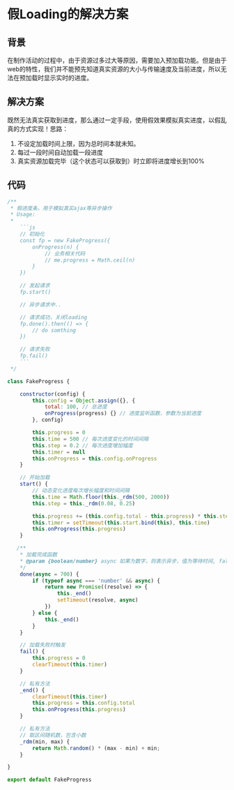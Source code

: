 # 假Loading的解决方案

## 背景

在制作活动的过程中，由于资源过多过大等原因，需要加入预加载功能。但是由于web的特性，我们并不能预先知道真实资源的大小与传输速度及当前进度，所以无法在预加载时显示实时的进度。

## 解决方案

既然无法真实获取到进度，那么通过一定手段，使用假效果模拟真实进度，以假乱真的方式实现！思路：

1. 不设定加载时间上限，因为总时间本就未知。
2. 每过一段时间自动加载一段进度
3. 真实资源加载完毕（这个状态可以获取到）时立即将进度增长到100%

## 代码

```js
/**
 * 假进度条，用于模拟真实ajax等异步操作
 * Usage:
 * 
    ```js
    // 初始化
    const fp = new FakeProgress({
        onProgress(n) {
            // 业务相关代码
            // me.progress = Math.ceil(n)
        }
    })

    // 发起请求
    fp.start()

    // 异步请求中..

    // 请求成功，关闭loading
    fp.done().then(() => {
        // do somthing
    })

    // 请求失败
    fp.fail()
    ```
 */

class FakeProgress {

    constructor(config) {
        this.config = Object.assign({}, {
            total: 100, // 总进度
            onProgress(progress) {} // 进度监听函数，参数为当前进度
        }, config)

        this.progress = 0
        this.time = 500 // 每次进度变化的时间间隔
        this.step = 0.2 // 每次进度增加幅度
        this.timer = null
        this.onProgress = this.config.onProgress
    }

    // 开始加载
    start() {
        // 动态变化进度每次增长幅度和时间间隔
        this.time = Math.floor(this._rdm(500, 2000))
        this.step = this._rdm(0.08, 0.25)

        this.progress += (this.config.total - this.progress) * this.step
        this.timer = setTimeout(this.start.bind(this), this.time)
        this.onProgress(this.progress)
    }

   /**
    * 加载完成函数
    * @param {boolean/number} async 如果为数字，则表示异步，值为等待时间, false时表示不异步
    */
    done(async = 700) {
        if (typeof async === 'number' && async) {
            return new Promise((resolve) => {
                this._end()
                setTimeout(resolve, async)
            })
        } else {
            this._end()
        }
    }

    // 加载失败时触发
    fail() {
        this.progress = 0
        clearTimeout(this.timer)
    }

    // 私有方法
    _end() {
        clearTimeout(this.timer)
        this.progress = this.config.total
        this.onProgress(this.progress)
    }

    // 私有方法
    // 取区间随机数，包含小数
    _rdm(min, max) {
        return Math.random() * (max - min) + min;
    }

}

export default FakeProgress

```